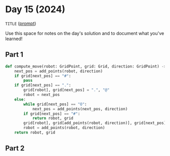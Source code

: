 # Day 15 (2024)

`TITLE` ([prompt](https://adventofcode.com/2024/day/15))

Use this space for notes on the day's solution and to document what you've learned!

## Part 1

```py
def compute_move(robot: GridPoint, grid: Grid, direction: GridPoint) -> tuple[GridPoint, Grid]:
    next_pos = add_points(robot, direction)
    if grid[next_pos] == "#":
        pass
    if grid[next_pos] == ".":
        grid[robot], grid[next_pos] = ".", "@"
        robot = next_pos
    else:
        while grid[next_pos] == "O":
            next_pos = add_points(next_pos, direction)
        if grid[next_pos] == "#":
            return robot, grid
        grid[robot], grid[add_points(robot, direction)], grid[next_pos] = ".", "@", "O"
        robot = add_points(robot, direction)
    return robot, grid
```

## Part 2

